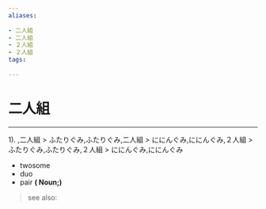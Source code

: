 ```yaml
---
aliases:
    
- 二人組
- 二人組
- ２人組
- ２人組
tags:
    
---
```


# 二人組
---
1).
,二人組 > ふたりぐみ,ふたりぐみ,二人組 > ににんぐみ,ににんぐみ,２人組 > ふたりぐみ,ふたりぐみ,２人組 > ににんぐみ,ににんぐみ

- twosome
- duo
- pair
**( Noun;)**
> see also: 
            